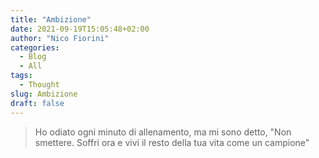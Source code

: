 ```yaml
---
title: "Ambizione"
date: 2021-09-19T15:05:48+02:00
author: "Nico Fiorini"
categories: 
  - Blog
  - All
tags: 
  - Thought
slug: Ambizione
draft: false 
---
```


> Ho odiato ogni minuto di allenamento, ma mi sono detto,
> "Non smettere. Soffri ora e vivi il resto della tua vita come un campione"
